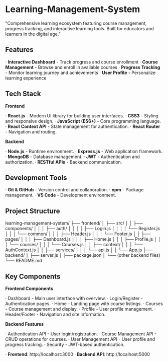 # Learning-Management-System
"Comprehensive learning ecosystem featuring course management, progress tracking, and interactive learning tools. Built for educators and learners in the digital age."

 ## Features

· **Interactive Dashboard** - Track progress and course enrollment
· **Course Management** - Browse and enroll in available courses
· **Progress Tracking** - Monitor learning journey and achievements
· **User Profile** - Personalize learning experience



## Tech Stack

****Frontend****

· **React.js** - Modern UI library for building user interfaces.
· **CSS3** - Styling and responsive design.
· **JavaScript (ES6+)** - Core programming language.
· **React Context API** - State management for authentication.
· **React Router** - Navigation and routing.

****Backend****

· **Node.js** - Runtime environment.
· **Express.js** - Web application framework.
· **MongoDB** - Database management.
· **JWT** - Authentication and authorization.
· **RESTful APIs** - Backend communication.

## Development Tools

· **Git & GitHub**  - Version control and collaboration.
· **npm** - Package management.
· **VS Code** - Development environment.

## Project Structure

learning-management-system/
├── frontend/
│   ├── src/
│   │   ├── components/
│   │   │   ├── auth/
│   │   │   │   ├── Login.js
│   │   │   │   └── Register.js
│   │   │   └── common/
│   │   │       ├── Header.js
│   │   │       └── Footer.js
│   │   ├── pages/
│   │   │   ├── Dashboard.js
│   │   │   ├── Home.js
│   │   │   ├── Profile.js
│   │   │   └── courses/
│   │   │       └── Courses.js
│   │   ├── context/
│   │   │   └── AuthContext.js
│   │   ├── services/
│   │   │   └── api.js
│   │   └── App.js
├── backend/
│   ├── server.js
│   ├── package.json
│   └── (other backend files)
└── README.md


 ## Key Components

****Frontend Components****

· Dashboard - Main user interface with overview.
· Login/Register - Authentication pages.
· Home - Landing page with course listings.
· Courses - Course management and display.
· Profile - User profile management.
· Header/Footer - Navigation and site information.

****Backend Features****

· Authentication API - User login/registration.
· Course Management API - CRUD operations for courses.
· User Management API - User profile and progress tracking.
· Security - JWT-based authentication.

· **Frontend**: http://localhost:3000
· **Backend API**: http://localhost:5000
